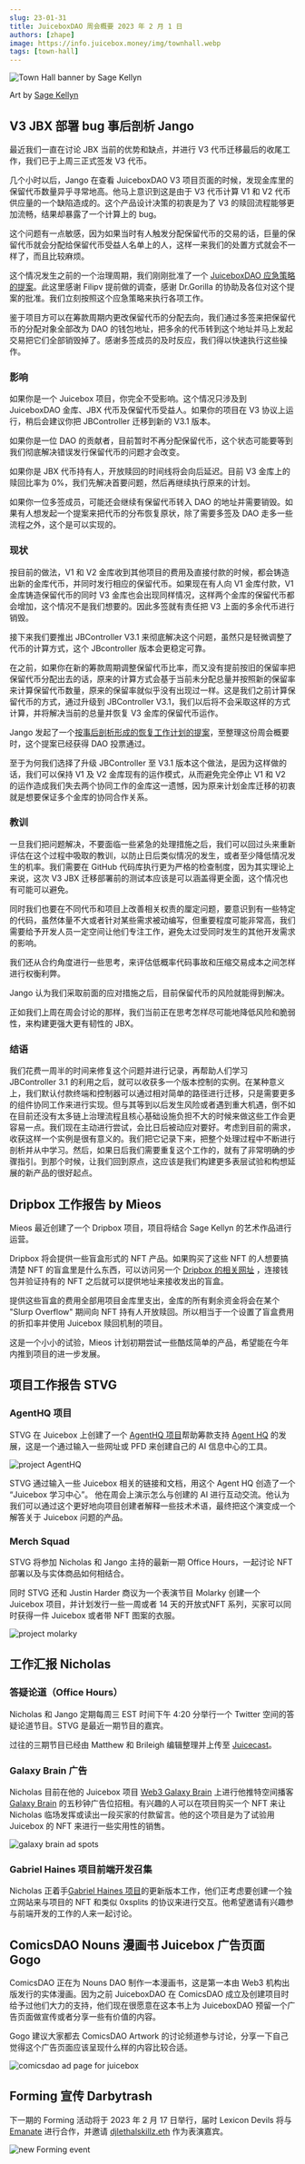 ```yaml
---
slug: 23-01-31
title: JuiceboxDAO 周会概要 2023 年 2 月 1 日
authors: [zhape]
image: https://info.juicebox.money/img/townhall.webp
tags: [town-hall]
---
```



![Town Hall banner by Sage Kellyn](townhall.webp) 

Art by [Sage Kellyn](https://twitter.com/SageKellyn)

## V3 JBX 部署 bug 事后剖析 Jango

最近我们一直在讨论 JBX 当前的优势和缺点，并进行 V3 代币迁移最后的收尾工作，我们已于上周三正式签发 V3 代币。

几个小时以后，Jango 在查看 JuiceboxDAO V3 项目页面的时候，发现金库里的保留代币数量异乎寻常地高。他马上意识到这是由于 V3 代币计算 V1 和 V2 代币供应量的一个缺陷造成的。这个产品设计决策的初衷是为了 V3 的赎回流程能够更加流畅，结果却暴露了一个计算上的 bug。

这个问题有一点敏感，因为如果当时有人触发分配保留代币的交易的话，巨量的保留代币就会分配给保留代币受益人名单上的人，这样一来我们的处置方式就会不一样了，而且比较麻烦。

这个情况发生之前的一个治理周期，我们刚刚批准了一个 [JuiceboxDAO 应急策略的提案](https://juicetool.xyz/snapshot/jbdao.eth/proposal/0xa12e8e5c7ae629548ae984b6a0e3e7454125e339079c65ca0f7eefcf20fddff5)。此这里感谢 Filipv 提前做的调查，感谢 Dr.Gorilla 的协助及各位对这个提案的批准。我们立刻按照这个应急策略来执行各项工作。

鉴于项目方可以在筹款周期内更改保留代币的分配去向，我们通过多签来把保留代币的分配对象全部改为 DAO 的钱包地址，把多余的代币转到这个地址并马上发起交易把它们全部销毁掉了。感谢多签成员的及时反应，我们得以快速执行这些操作。

### 影响

如果你是一个 Juicebox 项目，你完全不受影响。这个情况只涉及到 JuiceboxDAO 金库、JBX 代币及保留代币受益人。如果你的项目在 V3 协议上运行，稍后会建议你把 JBController 迁移到新的 V3.1 版本。

如果你是一位 DAO 的贡献者，目前暂时不再分配保留代币，这个状态可能要等到我们彻底解决错误发行保留代币的问题才会改变。

如果你是 JBX 代币持有人，开放赎回的时间线将会向后延迟。目前 V3 金库上的赎回比率为 0%，我们先解决首要问题，然后再继续执行原来的计划。

如果你一位多签成员，可能还会继续有保留代币转入 DAO 的地址并需要销毁。如果有人想发起一个提案来把代币的分布恢复原状，除了需要多签及 DAO 走多一些流程之外，这个是可以实现的。

### 现状

按目前的做法，V1 和 V2 金库收到其他项目的费用及直接付款的时候，都会铸造出新的金库代币，并同时发行相应的保留代币。如果现在有人向 V1 金库付款，V1 金库铸造保留代币的同时 V3 金库也会出现同样情况，这样两个金库的保留代币都会增加，这个情况不是我们想要的。因此多签就有责任把 V3 上面的多余代币进行销毁。

接下来我们要推出 JBController V3.1 来彻底解决这个问题，虽然只是轻微调整了代币的计算方式，这个 JBcontroller 版本会更稳定可靠。

在之前，如果你在新的筹款周期调整保留代币比率，而又没有提前按旧的保留率把保留代币分配出去的话，原来的计算方式会基于当前未分配总量并按照新的保留率来计算保留代币数量，原来的保留率就似乎没有出现过一样。这是我们之前计算保留代币的方式，通过升级到 JBController V3.1，我们以后将不会采取这样的方式计算，并将解决当前的总量并恢复 V3 金库的保留代币运作。

Jango 发起了一个[按事后剖析形成的恢复工作计划的提案](https://juicetool.xyz/snapshot/jbdao.eth/proposal/0x5b11df589ac1c3bfd40bce63351099e0223d12a1aaf5bd9439a5ba61bb302437)，至整理这份周会概要时，这个提案已经获得 DAO 投票通过。

至于为何我们选择了升级 JBController 至 V3.1 版本这个做法，是因为这样做的话，我们可以保持 V1 及 V2 金库现有的运作模式，从而避免完全停止 V1 和 V2 的运作造成我们失去两个协同工作的金库这一遗憾，因为原来计划金库迁移的初衷就是想要保证多个金库的协同合作关系。

### 教训

一旦我们把问题解决，不要面临一些紧急的处理措施之后，我们可以回过头来重新评估在这个过程中吸取的教训，以防止日后类似情况的发生，或者至少降低情况发生的机率。我们需要在 GitHub 代码库执行更为严格的检查制度，因为其实理论上来说，这次 V3 JBX 迁移部署前的测试本应该是可以涵盖得更全面，这个情况也有可能可以避免。

同时我们也要在不同代币和项目上改善相关权责的厘定问题，要意识到有一些特定的代码，虽然体量不大或者针对某些需求被动编写，但重要程度可能非常高，我们需要给予开发人员一定空间让他们专注工作，避免太过受同时发生的其他开发需求的影响。

我们还从合约角度进行一些思考，来评估低概率代码事故和压缩交易成本之间怎样进行权衡利弊。

Jango 认为我们采取前面的应对措施之后，目前保留代币的风险就能得到解决。

正如我们上周在周会讨论的那样，我们当前正在思考怎样尽可能地降低风险和脆弱性，来构建更强大更有韧性的 JBX。

### 结语

我们花费一周半的时间来修复这个问题并进行记录，再帮助人们学习 JBController 3.1 的利用之后，就可以收获多一个版本控制的实例。在某种意义上，我们默认付款终端和控制器可以通过相对简单的路径进行迁移，只是需要更多的组件协同工作来进行实现。但与其等到以后发生风险或者遇到重大机遇，倒不如在目前还没有太多链上治理流程且核心基础设施负担不大的时候来做这些工作会更容易一点。我们现在主动进行尝试，会比日后被动应对要好。考虑到目前的需求，收获这样一个实例是很有意义的。我们把它记录下来，把整个处理过程中不断进行剖析并从中学习。然后，如果日后我们需要重复这个工作的，就有了非常明确的步骤指引。到那个时候，让我们回到原点，这应该是我们构建更多表层试验和构想延展的新产品的很好起点。

## Dripbox 工作报告 by Mieos

Mieos 最近创建了一个 Dripbox 项目，项目将结合 Sage Kellyn 的艺术作品进行运营。

Dripbox 将会提供一些盲盒形式的 NFT 产品。如果购买了这些 NFT 的人想要搞清楚 NFT 的盲盒里是什么东西，可以访问另一个 [Dripbox 的相关网址](https://forms.bueno.art/dripbox) ，连接钱包并验证持有的 NFT 之后就可以提供地址来接收发出的盲盒。

提供这些盲盒的费用全部用项目金库里支出，金库的所有剩余资金将会在某个 "Slurp Overflow" 期间向 NFT 持有人开放赎回。所以相当于一个设置了盲盒费用的折扣率并使用 Juicebox 赎回机制的项目。

这是一个小小的试验，Mieos 计划初期尝试一些酷炫简单的产品，希望能在今年内推到项目的进一步发展。

## 项目工作报告 STVG

### AgentHQ 项目

STVG 在 Juicebox 上创建了一个 [AgentHQ 项目](https://juicebox.money/@agenthq)帮助筹款支持 [Agent HQ](https://agent-hq.io/) 的发展，这是一个通过输入一些网址或 PFD 来创建自己的 AI 信息中心的工具。

![project AgentHQ](project_agenthq.webp)

STVG 通过输入一些 Juicebox 相关的链接和文档，用这个 Agent HQ 创造了一个 “Juicebox 学习中心”。 他在周会上演示怎么与创建的 AI 进行互动交流。他认为我们可以通过这个更好地向项目创建者解释一些技术术语，最终把这个演变成一个解答关于 Juicebox 问题的产品。

### Merch Squad

STVG 将参加 Nicholas 和 Jango 主持的最新一期 Office Hours，一起讨论 NFT 部署以及与实体商品如何相结合。

同时 STVG 还和 Justin Harder 商议为一个表演节目 Molarky 创建一个 Juicebox 项目，并计划发行一些一周或者 14 天的开放式NFT 系列，买家可以同时获得一件 Juicebox 或者带 NFT 图案的衣服。

![project molarky](project_molarky.webp)

## 工作汇报 Nicholas

### 答疑论道（Office Hours）

Nicholas 和 Jango 定期每周三 EST 时间下午 4:20 分举行一个 Twitter 空间的答疑论道节目。STVG 是最近一期节目的嘉宾。

过往的三期节目已经由 Matthew 和 Brileigh 编辑整理并上传至 [Juicecast](https://anchor.fm/thejuicecast)。

### Galaxy Brain 广告

Nicholas 目前在他的 Juicebox 项目 [Web3 Galaxy Brain](https://juicebox.money/@web3galaxybrain) 上进行他推特空间播客[Galaxy Brain](https://web3galaxybrain.com/) 的五秒钟广告位招租。有兴趣的人可以在项目购买一个 NFT 来让 Nicholas 临场发挥或读出一段买家的付款留言。他的这个项目是为了试验用 Juicebox 的 NFT 来进行一些实用性的销售。

![galaxy brain ad spots](project_galaxybrain.webp)

### Gabriel Haines 项目前端开发召集

Nicholas 正着手[Gabriel Haines 项目](https://juicebox.money/@rantsforyou)的更新版本工作，他们正考虑要创建一个独立网站来与项目的 NFT 和类似 0xsplits 的协议来进行交互。他希望邀请有兴趣参与前端开发的工作的人来一起讨论。

## ComicsDAO Nouns 漫画书 Juicebox 广告页面 Gogo

ComicsDAO 正在为 Nouns DAO 制作一本漫画书，这是第一本由 Web3 机构出版发行的实体漫画。因为之前 JuiceboxDAO 在 ComicsDAO 成立及创建项目时给予过他们大力的支持，他们现在很愿意在这本书上为 JuiceboxDAO 预留一个广告页面做宣传或者分享一些有价值的内容。

Gogo 建议大家都去 ComicsDAO Artwork 的讨论频道参与讨论，分享一下自己觉得这个广告页面应该呈现什么样的内容比较合适。

![comicsdao ad page for juicebox](comicsdao_nounsbook.webp)



## Forming 宣传 Darbytrash

下一期的 Forming 活动将于 2023 年 2 月 17 日举行，届时 Lexicon Devils 将与[Emanate](https://twitter.com/EmanateOfficial) 进行合作，并邀请 [djlethalskillz.eth](https://twitter.com/djlethalskillz) 作为表演嘉宾。

![new Forming event](forming_emanate.webp)
